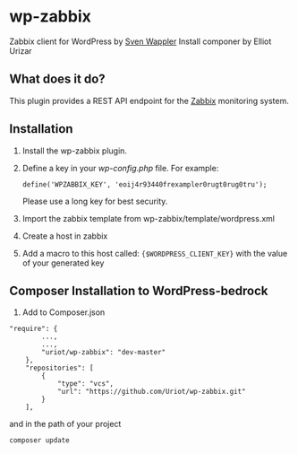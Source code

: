 # wp-zabbix
Zabbix client for WordPress by [Sven Wappler](https://wappler.systems)
Install componer by Elliot Urizar

## What does it do?

This plugin provides a REST API endpoint for the [Zabbix](https://www.zabbix.com/) monitoring system.

## Installation

  1. Install the wp-zabbix plugin.
  2. Define a key in your _wp-config.php_ file. For example:
     
     `define('WPZABBIX_KEY', 'eoij4r93440frexampler0rugt0rug0tru');`

     Please use a long key for best security.

  3. Import the zabbix template from wp-zabbix/template/wordpress.xml
  4. Create a host in zabbix
  5. Add a macro to this host called:
     `{$WORDPRESS_CLIENT_KEY}` with the value of your generated key
     
## Composer Installation to WordPress-bedrock


1. Add to Composer.json
```
"require": {
        ...,
        ...,
        "uriot/wp-zabbix": "dev-master"
    },
    "repositories": [
        {
            "type": "vcs",
            "url": "https://github.com/Uriot/wp-zabbix.git"
        }
    ],
```
and in the path of your project 

`composer update`

